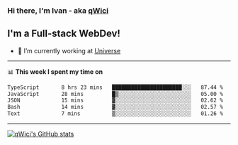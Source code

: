 ### Hi there, I'm Ivan - aka [qWici][website]

## I'm a Full-stack WebDev!
- 🔭 I’m currently working at [Universe][universe]

---

📊 **This week I spent my time on**
<!--START_SECTION:waka-->

```txt
TypeScript       8 hrs 23 mins   ██████████████████████░░░   87.44 %
JavaScript       28 mins         █▒░░░░░░░░░░░░░░░░░░░░░░░   05.00 %
JSON             15 mins         ▓░░░░░░░░░░░░░░░░░░░░░░░░   02.62 %
Bash             14 mins         ▓░░░░░░░░░░░░░░░░░░░░░░░░   02.57 %
Text             7 mins          ▒░░░░░░░░░░░░░░░░░░░░░░░░   01.26 %
```

<!--END_SECTION:waka-->

---

[![qWici's GitHub stats](https://github-readme-stats.vercel.app/api?username=qWici)](https://github.com/qWici/github-readme-stats)

[website]: https://devkucher.com
[twitter]: https://twitter.com/KucherDev
[linkedin]: https://www.linkedin.com/in/ivankucher
[universe]: https://universeapps.limited
